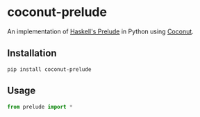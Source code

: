 # coconut-prelude

An implementation of [Haskell's Prelude](https://hackage.haskell.org/package/base-4.10.1.0/docs/Prelude.html) in Python using [Coconut](http://coconut-lang.org/).

## Installation

```
pip install coconut-prelude
```

## Usage

```python
from prelude import *
```
